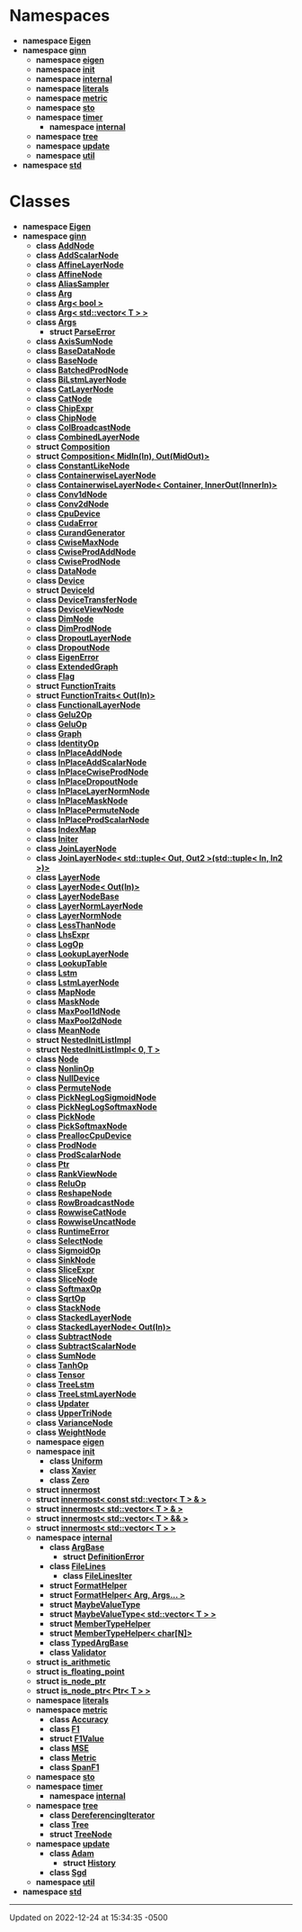 # Namespaces <!-- {docsify-ignore-all} -->



* **namespace [Eigen](api/Namespaces/namespace_eigen.md)** 
* **namespace [ginn](api/Namespaces/namespaceginn.md)** 
    * **namespace [eigen](api/Namespaces/namespaceginn_1_1eigen.md)** 
    * **namespace [init](api/Namespaces/namespaceginn_1_1init.md)** 
    * **namespace [internal](api/Namespaces/namespaceginn_1_1internal.md)** 
    * **namespace [literals](api/Namespaces/namespaceginn_1_1literals.md)** 
    * **namespace [metric](api/Namespaces/namespaceginn_1_1metric.md)** 
    * **namespace [sto](api/Namespaces/namespaceginn_1_1sto.md)** 
    * **namespace [timer](api/Namespaces/namespaceginn_1_1timer.md)** 
        * **namespace [internal](api/Namespaces/namespaceginn_1_1timer_1_1internal.md)** 
    * **namespace [tree](api/Namespaces/namespaceginn_1_1tree.md)** 
    * **namespace [update](api/Namespaces/namespaceginn_1_1update.md)** 
    * **namespace [util](api/Namespaces/namespaceginn_1_1util.md)** 
* **namespace [std](api/Namespaces/namespacestd.md)** 



# Classes



* **namespace [Eigen](api/Namespaces/namespace_eigen.md)** 
* **namespace [ginn](api/Namespaces/namespaceginn.md)** 
    * **class [AddNode](api/Classes/classginn_1_1_add_node.md)** 
    * **class [AddScalarNode](api/Classes/classginn_1_1_add_scalar_node.md)** 
    * **class [AffineLayerNode](api/Classes/classginn_1_1_affine_layer_node.md)** 
    * **class [AffineNode](api/Classes/classginn_1_1_affine_node.md)** 
    * **class [AliasSampler](api/Classes/classginn_1_1_alias_sampler.md)** 
    * **class [Arg](api/Classes/classginn_1_1_arg.md)** 
    * **class [Arg< bool >](api/Classes/classginn_1_1_arg_3_01bool_01_4.md)** 
    * **class [Arg< std::vector< T > >](api/Classes/classginn_1_1_arg_3_01std_1_1vector_3_01_t_01_4_01_4.md)** 
    * **class [Args](api/Classes/classginn_1_1_args.md)** 
        * **struct [ParseError](api/Classes/structginn_1_1_args_1_1_parse_error.md)** 
    * **class [AxisSumNode](api/Classes/classginn_1_1_axis_sum_node.md)** 
    * **class [BaseDataNode](api/Classes/classginn_1_1_base_data_node.md)** 
    * **class [BaseNode](api/Classes/classginn_1_1_base_node.md)** 
    * **class [BatchedProdNode](api/Classes/classginn_1_1_batched_prod_node.md)** 
    * **class [BiLstmLayerNode](api/Classes/classginn_1_1_bi_lstm_layer_node.md)** 
    * **class [CatLayerNode](api/Classes/classginn_1_1_cat_layer_node.md)** 
    * **class [CatNode](api/Classes/classginn_1_1_cat_node.md)** 
    * **class [ChipExpr](api/Classes/classginn_1_1_chip_expr.md)** 
    * **class [ChipNode](api/Classes/classginn_1_1_chip_node.md)** 
    * **class [ColBroadcastNode](api/Classes/classginn_1_1_col_broadcast_node.md)** 
    * **class [CombinedLayerNode](api/Classes/classginn_1_1_combined_layer_node.md)** 
    * **struct [Composition](api/Classes/structginn_1_1_composition.md)** 
    * **struct [Composition< MidIn(In), Out(MidOut)>](api/Classes/structginn_1_1_composition_3_01_mid_in_07_in_08_00_01_out_07_mid_out_08_4.md)** 
    * **class [ConstantLikeNode](api/Classes/classginn_1_1_constant_like_node.md)** 
    * **class [ContainerwiseLayerNode](api/Classes/classginn_1_1_containerwise_layer_node.md)** 
    * **class [ContainerwiseLayerNode< Container, InnerOut(InnerIn)>](api/Classes/classginn_1_1_containerwise_layer_node_3_01_container_00_01_inner_out_07_inner_in_08_4.md)** 
    * **class [Conv1dNode](api/Classes/classginn_1_1_conv1d_node.md)** 
    * **class [Conv2dNode](api/Classes/classginn_1_1_conv2d_node.md)** 
    * **class [CpuDevice](api/Classes/classginn_1_1_cpu_device.md)** 
    * **class [CudaError](api/Classes/classginn_1_1_cuda_error.md)** 
    * **class [CurandGenerator](api/Classes/classginn_1_1_curand_generator.md)** 
    * **class [CwiseMaxNode](api/Classes/classginn_1_1_cwise_max_node.md)** 
    * **class [CwiseProdAddNode](api/Classes/classginn_1_1_cwise_prod_add_node.md)** 
    * **class [CwiseProdNode](api/Classes/classginn_1_1_cwise_prod_node.md)** 
    * **class [DataNode](api/Classes/classginn_1_1_data_node.md)** 
    * **class [Device](api/Classes/classginn_1_1_device.md)** 
    * **struct [DeviceId](api/Classes/structginn_1_1_device_id.md)** 
    * **class [DeviceTransferNode](api/Classes/classginn_1_1_device_transfer_node.md)** 
    * **class [DeviceViewNode](api/Classes/classginn_1_1_device_view_node.md)** 
    * **class [DimNode](api/Classes/classginn_1_1_dim_node.md)** 
    * **class [DimProdNode](api/Classes/classginn_1_1_dim_prod_node.md)** 
    * **class [DropoutLayerNode](api/Classes/classginn_1_1_dropout_layer_node.md)** 
    * **class [DropoutNode](api/Classes/classginn_1_1_dropout_node.md)** 
    * **class [EigenError](api/Classes/classginn_1_1_eigen_error.md)** 
    * **class [ExtendedGraph](api/Classes/classginn_1_1_extended_graph.md)** 
    * **class [Flag](api/Classes/classginn_1_1_flag.md)** 
    * **struct [FunctionTraits](api/Classes/structginn_1_1_function_traits.md)** 
    * **struct [FunctionTraits< Out(In)>](api/Classes/structginn_1_1_function_traits_3_01_out_07_in_08_4.md)** 
    * **class [FunctionalLayerNode](api/Classes/classginn_1_1_functional_layer_node.md)** 
    * **class [Gelu2Op](api/Classes/classginn_1_1_gelu2_op.md)** 
    * **class [GeluOp](api/Classes/classginn_1_1_gelu_op.md)** 
    * **class [Graph](api/Classes/classginn_1_1_graph.md)** 
    * **class [IdentityOp](api/Classes/classginn_1_1_identity_op.md)** 
    * **class [InPlaceAddNode](api/Classes/classginn_1_1_in_place_add_node.md)** 
    * **class [InPlaceAddScalarNode](api/Classes/classginn_1_1_in_place_add_scalar_node.md)** 
    * **class [InPlaceCwiseProdNode](api/Classes/classginn_1_1_in_place_cwise_prod_node.md)** 
    * **class [InPlaceDropoutNode](api/Classes/classginn_1_1_in_place_dropout_node.md)** 
    * **class [InPlaceLayerNormNode](api/Classes/classginn_1_1_in_place_layer_norm_node.md)** 
    * **class [InPlaceMaskNode](api/Classes/classginn_1_1_in_place_mask_node.md)** 
    * **class [InPlacePermuteNode](api/Classes/classginn_1_1_in_place_permute_node.md)** 
    * **class [InPlaceProdScalarNode](api/Classes/classginn_1_1_in_place_prod_scalar_node.md)** 
    * **class [IndexMap](api/Classes/classginn_1_1_index_map.md)** 
    * **class [Initer](api/Classes/classginn_1_1_initer.md)** 
    * **class [JoinLayerNode](api/Classes/classginn_1_1_join_layer_node.md)** 
    * **class [JoinLayerNode< std::tuple< Out, Out2 >(std::tuple< In, In2 >)>](api/Classes/classginn_1_1_join_layer_node_3_01std_1_1tuple_3_01_out_00_01_out2_01_4_07std_1_1tuple_3_01_in_00_01_in2_01_4_08_4.md)** 
    * **class [LayerNode](api/Classes/classginn_1_1_layer_node.md)** 
    * **class [LayerNode< Out(In)>](api/Classes/classginn_1_1_layer_node_3_01_out_07_in_08_4.md)** 
    * **class [LayerNodeBase](api/Classes/classginn_1_1_layer_node_base.md)** 
    * **class [LayerNormLayerNode](api/Classes/classginn_1_1_layer_norm_layer_node.md)** 
    * **class [LayerNormNode](api/Classes/classginn_1_1_layer_norm_node.md)** 
    * **class [LessThanNode](api/Classes/classginn_1_1_less_than_node.md)** 
    * **class [LhsExpr](api/Classes/classginn_1_1_lhs_expr.md)** 
    * **class [LogOp](api/Classes/classginn_1_1_log_op.md)** 
    * **class [LookupLayerNode](api/Classes/classginn_1_1_lookup_layer_node.md)** 
    * **class [LookupTable](api/Classes/classginn_1_1_lookup_table.md)** 
    * **class [Lstm](api/Classes/classginn_1_1_lstm.md)** 
    * **class [LstmLayerNode](api/Classes/classginn_1_1_lstm_layer_node.md)** 
    * **class [MapNode](api/Classes/classginn_1_1_map_node.md)** 
    * **class [MaskNode](api/Classes/classginn_1_1_mask_node.md)** 
    * **class [MaxPool1dNode](api/Classes/classginn_1_1_max_pool1d_node.md)** 
    * **class [MaxPool2dNode](api/Classes/classginn_1_1_max_pool2d_node.md)** 
    * **class [MeanNode](api/Classes/classginn_1_1_mean_node.md)** 
    * **struct [NestedInitListImpl](api/Classes/structginn_1_1_nested_init_list_impl.md)** 
    * **struct [NestedInitListImpl< 0, T >](api/Classes/structginn_1_1_nested_init_list_impl_3_010_00_01_t_01_4.md)** 
    * **class [Node](api/Classes/classginn_1_1_node.md)** 
    * **class [NonlinOp](api/Classes/classginn_1_1_nonlin_op.md)** 
    * **class [NullDevice](api/Classes/classginn_1_1_null_device.md)** 
    * **class [PermuteNode](api/Classes/classginn_1_1_permute_node.md)** 
    * **class [PickNegLogSigmoidNode](api/Classes/classginn_1_1_pick_neg_log_sigmoid_node.md)** 
    * **class [PickNegLogSoftmaxNode](api/Classes/classginn_1_1_pick_neg_log_softmax_node.md)** 
    * **class [PickNode](api/Classes/classginn_1_1_pick_node.md)** 
    * **class [PickSoftmaxNode](api/Classes/classginn_1_1_pick_softmax_node.md)** 
    * **class [PreallocCpuDevice](api/Classes/classginn_1_1_prealloc_cpu_device.md)** 
    * **class [ProdNode](api/Classes/classginn_1_1_prod_node.md)** 
    * **class [ProdScalarNode](api/Classes/classginn_1_1_prod_scalar_node.md)** 
    * **class [Ptr](api/Classes/classginn_1_1_ptr.md)** 
    * **class [RankViewNode](api/Classes/classginn_1_1_rank_view_node.md)** 
    * **class [ReluOp](api/Classes/classginn_1_1_relu_op.md)** 
    * **class [ReshapeNode](api/Classes/classginn_1_1_reshape_node.md)** 
    * **class [RowBroadcastNode](api/Classes/classginn_1_1_row_broadcast_node.md)** 
    * **class [RowwiseCatNode](api/Classes/classginn_1_1_rowwise_cat_node.md)** 
    * **class [RowwiseUncatNode](api/Classes/classginn_1_1_rowwise_uncat_node.md)** 
    * **class [RuntimeError](api/Classes/classginn_1_1_runtime_error.md)** 
    * **class [SelectNode](api/Classes/classginn_1_1_select_node.md)** 
    * **class [SigmoidOp](api/Classes/classginn_1_1_sigmoid_op.md)** 
    * **class [SinkNode](api/Classes/classginn_1_1_sink_node.md)** 
    * **class [SliceExpr](api/Classes/classginn_1_1_slice_expr.md)** 
    * **class [SliceNode](api/Classes/classginn_1_1_slice_node.md)** 
    * **class [SoftmaxOp](api/Classes/classginn_1_1_softmax_op.md)** 
    * **class [SqrtOp](api/Classes/classginn_1_1_sqrt_op.md)** 
    * **class [StackNode](api/Classes/classginn_1_1_stack_node.md)** 
    * **class [StackedLayerNode](api/Classes/classginn_1_1_stacked_layer_node.md)** 
    * **class [StackedLayerNode< Out(In)>](api/Classes/classginn_1_1_stacked_layer_node_3_01_out_07_in_08_4.md)** 
    * **class [SubtractNode](api/Classes/classginn_1_1_subtract_node.md)** 
    * **class [SubtractScalarNode](api/Classes/classginn_1_1_subtract_scalar_node.md)** 
    * **class [SumNode](api/Classes/classginn_1_1_sum_node.md)** 
    * **class [TanhOp](api/Classes/classginn_1_1_tanh_op.md)** 
    * **class [Tensor](api/Classes/classginn_1_1_tensor.md)** 
    * **class [TreeLstm](api/Classes/classginn_1_1_tree_lstm.md)** 
    * **class [TreeLstmLayerNode](api/Classes/classginn_1_1_tree_lstm_layer_node.md)** 
    * **class [Updater](api/Classes/classginn_1_1_updater.md)** 
    * **class [UpperTriNode](api/Classes/classginn_1_1_upper_tri_node.md)** 
    * **class [VarianceNode](api/Classes/classginn_1_1_variance_node.md)** 
    * **class [WeightNode](api/Classes/classginn_1_1_weight_node.md)** 
    * **namespace [eigen](api/Namespaces/namespaceginn_1_1eigen.md)** 
    * **namespace [init](api/Namespaces/namespaceginn_1_1init.md)** 
        * **class [Uniform](api/Classes/classginn_1_1init_1_1_uniform.md)** 
        * **class [Xavier](api/Classes/classginn_1_1init_1_1_xavier.md)** 
        * **class [Zero](api/Classes/classginn_1_1init_1_1_zero.md)** 
    * **struct [innermost](api/Classes/structginn_1_1innermost.md)** 
    * **struct [innermost< const std::vector< T > & >](api/Classes/structginn_1_1innermost_3_01const_01std_1_1vector_3_01_t_01_4_01_6_01_4.md)** 
    * **struct [innermost< std::vector< T > & >](api/Classes/structginn_1_1innermost_3_01std_1_1vector_3_01_t_01_4_01_6_01_4.md)** 
    * **struct [innermost< std::vector< T > && >](api/Classes/structginn_1_1innermost_3_01std_1_1vector_3_01_t_01_4_01_6_6_01_4.md)** 
    * **struct [innermost< std::vector< T > >](api/Classes/structginn_1_1innermost_3_01std_1_1vector_3_01_t_01_4_01_4.md)** 
    * **namespace [internal](api/Namespaces/namespaceginn_1_1internal.md)** 
        * **class [ArgBase](api/Classes/classginn_1_1internal_1_1_arg_base.md)** 
            * **struct [DefinitionError](api/Classes/structginn_1_1internal_1_1_arg_base_1_1_definition_error.md)** 
        * **class [FileLines](api/Classes/classginn_1_1internal_1_1_file_lines.md)** 
            * **class [FileLinesIter](api/Classes/classginn_1_1internal_1_1_file_lines_1_1_file_lines_iter.md)** 
        * **struct [FormatHelper](api/Classes/structginn_1_1internal_1_1_format_helper.md)** 
        * **struct [FormatHelper< Arg, Args... >](api/Classes/structginn_1_1internal_1_1_format_helper_3_01_arg_00_01_args_8_8_8_01_4.md)** 
        * **struct [MaybeValueType](api/Classes/structginn_1_1internal_1_1_maybe_value_type.md)** 
        * **struct [MaybeValueType< std::vector< T > >](api/Classes/structginn_1_1internal_1_1_maybe_value_type_3_01std_1_1vector_3_01_t_01_4_01_4.md)** 
        * **struct [MemberTypeHelper](api/Classes/structginn_1_1internal_1_1_member_type_helper.md)** 
        * **struct [MemberTypeHelper< char[N]>](api/Classes/structginn_1_1internal_1_1_member_type_helper_3_01char_0f_n_0e_4.md)** 
        * **class [TypedArgBase](api/Classes/classginn_1_1internal_1_1_typed_arg_base.md)** 
        * **class [Validator](api/Classes/classginn_1_1internal_1_1_validator.md)** 
    * **struct [is_arithmetic](api/Classes/structginn_1_1is__arithmetic.md)** 
    * **struct [is_floating_point](api/Classes/structginn_1_1is__floating__point.md)** 
    * **struct [is_node_ptr](api/Classes/structginn_1_1is__node__ptr.md)** 
    * **struct [is_node_ptr< Ptr< T > >](api/Classes/structginn_1_1is__node__ptr_3_01_ptr_3_01_t_01_4_01_4.md)** 
    * **namespace [literals](api/Namespaces/namespaceginn_1_1literals.md)** 
    * **namespace [metric](api/Namespaces/namespaceginn_1_1metric.md)** 
        * **class [Accuracy](api/Classes/classginn_1_1metric_1_1_accuracy.md)** 
        * **class [F1](api/Classes/classginn_1_1metric_1_1_f1.md)** 
        * **struct [F1Value](api/Classes/structginn_1_1metric_1_1_f1_value.md)** 
        * **class [MSE](api/Classes/classginn_1_1metric_1_1_m_s_e.md)** 
        * **class [Metric](api/Classes/classginn_1_1metric_1_1_metric.md)** 
        * **class [SpanF1](api/Classes/classginn_1_1metric_1_1_span_f1.md)** 
    * **namespace [sto](api/Namespaces/namespaceginn_1_1sto.md)** 
    * **namespace [timer](api/Namespaces/namespaceginn_1_1timer.md)** 
        * **namespace [internal](api/Namespaces/namespaceginn_1_1timer_1_1internal.md)** 
    * **namespace [tree](api/Namespaces/namespaceginn_1_1tree.md)** 
        * **class [DereferencingIterator](api/Classes/classginn_1_1tree_1_1_dereferencing_iterator.md)** 
        * **class [Tree](api/Classes/classginn_1_1tree_1_1_tree.md)** 
        * **struct [TreeNode](api/Classes/structginn_1_1tree_1_1_tree_node.md)** 
    * **namespace [update](api/Namespaces/namespaceginn_1_1update.md)** 
        * **class [Adam](api/Classes/classginn_1_1update_1_1_adam.md)** 
            * **struct [History](api/Classes/structginn_1_1update_1_1_adam_1_1_history.md)** 
        * **class [Sgd](api/Classes/classginn_1_1update_1_1_sgd.md)** 
    * **namespace [util](api/Namespaces/namespaceginn_1_1util.md)** 
* **namespace [std](api/Namespaces/namespacestd.md)** 



-------------------------------

Updated on 2022-12-24 at 15:34:35 -0500
